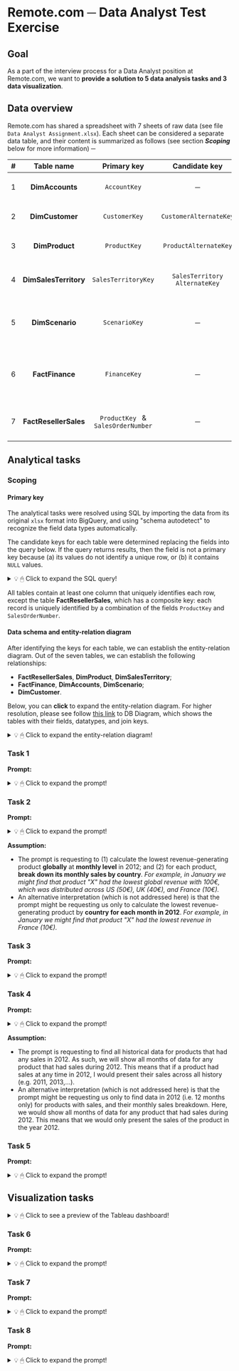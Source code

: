 
# Remote.com ─ Data Analyst Test Exercise

## Goal

As a part of the interview process for a Data Analyst position at Remote.com, we want to **provide a solution to 5 data analysis tasks and 3 data visualization**.


## Data overview

Remote.com has shared a spreadsheet with 7 sheets of raw data (see file `Data Analyst Assignment.xlsx`). Each sheet can be considered a separate data table, and their content is summarized as follows (see  section ***Scoping*** below for more information) ─

| # | Table name | Primary key | Candidate key | Comment |
|:--:|:--:|:--:|:--:|:--:|
| 1 | **DimAccounts** | `AccountKey` | ─ | Contains **account** info|
| 2 | **DimCustomer** | `CustomerKey` | `CustomerAlternateKey` | Contains **customer** info |
| 3 | **DimProduct** | `ProductKey` | `ProductAlternateKey` | Contains **product** info |
| 4 | **DimSalesTerritory** | `SalesTerritoryKey` | `SalesTerritory AlternateKey` | Contains **territory** ("geo") info |
| 5 | **DimScenario** | `ScenarioKey` | ─ | Contains **finance scenario** ("geo") info |
| 6 | **FactFinance** | `FinanceKey` | ─ | Contains financial data at account level by scenario|
| 7 | **FactResellerSales** | `ProductKey ` & `SalesOrderNumber` | ─ | Contains detailed sales data |



## Analytical tasks

### Scoping

#### Primary key

The analytical tasks were resolved using SQL by importing the data from its original `xlsx` format into BigQuery, and using "schema autodetect" to recognize the field data types automatically.

The candidate keys for each table were determined replacing the fields into the query below. If the query returns results, then the field is not a primary key because (a) its values do not identify a unique row, or (b) it contains `NULL` values.

<details>
  <summary>💡 🖱 Click to expand the SQL query!</summary>
  
```sql
# If the query returns any results, the ${FIELD_NAME}
# is not a candidate key.
SELECT
  ${FIELD_NAME} AS my_potential_key,
  COUNT(*) AS num_records
FROM ${TABLE_NAME}
GROUP BY 1
HAVING
  # All values in ${FIELD_NAME} are unique.
  COUNT(*) > 1
  # There are no NULL values in ${FIELD_NAME}
  OR my_potential_key IS NULL;
```
</details>

  
All tables contain at least one column that uniquely identifies each row, except the table **FactResellerSales**, which has a composite key: each record is uniquely identified by a combination of the fields `ProductKey` and  `SalesOrderNumber`.

#### Data schema and entity-relation diagram 

After identifying the keys for each table, we can establish the entity-relation diagram. Out of the seven tables, we can establish the following relationships:

* **FactResellerSales**, **DimProduct**, **DimSalesTerritory**; 
* **FactFinance**, **DimAccounts**, **DimScenario**;
* **DimCustomer**.

Below, you can **click** to expand the entity-relation diagram. For higher resolution, please see follow [this link](https://dbdiagram.io/d/6265a7091072ae0b6adcc459) to DB Diagram, which shows the tables with their fields, datatypes, and join keys.

<details>
  <summary>💡 🖱 Click to expand the entity-relation diagram!</summary>
  
![Entity-relation diagram](https://i.imgur.com/EFtXnqO.png)
</details>


### Task 1

**Prompt:**
<details>
  <summary>💡 🖱 Click to expand the prompt!</summary>
  
>  Find the highest transaction of each month in **2012** for the product **Sport-100 Helmet, Red**.
> 
> **Expected Output Columns:**
> | Month | SalesAmount | OrderDate
> |:--:|:--:|:--:|
>
>**Notes:**
> 
> -   Do not use `MAX()` SQL function
> -   Tables containing the information are _DimProduct, FactResellerSales_

</details>


### Task 2

**Prompt:**
<details>
  <summary>💡 🖱 Click to expand the prompt!</summary>
  
> Find the lowest revenue-generating product for each month in **2012**. Include the **Sales Territory Country** as well.
>
> **Expected Output Columns:**
> | Month | SalesTerritoryCountry | ProductName | SalesAmount
> |:--:|:--:|:--:|:--:|
>
> **Notes:**
> 
> -   Tables containing the information are _DimProduct, DimSalesTerritory, FactResellerSales_
> 
</details>

**Assumption:**
 * The prompt is requesting to (1) calculate the lowest revenue-generating product **globally** at **monthly level** in 2012; and (2) for each product, **break down its monthly sales by country**. *For example, in January we might find that product "X" had the lowest global revenue with 100€, which was distributed across US (50€), UK (40€), and France (10€).*
 * An alternative interpretation (which is not addressed here) is that the prompt might be requesting us only to calculate the lowest revenue-generating product by **country for each month in 2012**. *For example, in January we might find that product "X" had the lowest revenue in France (10€).*

### Task 3


**Prompt:**
<details>
  <summary>💡 🖱 Click to expand the prompt!</summary>
  
> Find the Average Finance Amount for each **Scenario (Actual Scenario, Budget Scenario, Forecast Scenario)** for each **Account Type (Assets, Balances, Liabilities, Flow, Expenditures, Revenue)** in **2011.**
>
> **Expected Output Columns:**
> | AccountType | ActualScenario | BudgetScenario | ForecastScenario
> |:--:|:--:|:--:|:--:|
>
> **Notes:**
>
> -   Tables containing the information are _DimScenario, DimAccount, FactFinance_
</details>

### Task 4


**Prompt:**
<details>
  <summary>💡 🖱 Click to expand the prompt!</summary>
  
> Find all the products and their Total Sales Amount by Month of order which does have sales in **2012.**
>
> **Expected Output Columns:**
> | ProductKey | SalesAmount | OrderMonth
> |:--:|:--:|:--:|
>
>**Notes:**
>
> -   Tables containing the information are _DimProduct, FactResellerSales_
</details>

**Assumption:**
 * The prompt is requesting to find all historical data for products that had any sales in 2012. As such, we will show all months of data for any product that had sales during 2012. This means that if a product had sales at any time in 2012, I would present their sales across all history (e.g. 2011, 2013,...).
 * An alternative interpretation (which is not addressed here) is that the prompt might be requesting us only to find data in 2012 (i.e. 12 months only) for products with sales, and their monthly sales breakdown. Here, we would show all months of data for any product that had sales during 2012. This means that we would only present the sales of the product in the year 2012.

### Task 5


**Prompt:**
<details>
  <summary>💡 🖱 Click to expand the prompt!</summary>
  
> Write a query to find the age of customers. Bucket them under
>
> **Age Group**:
>
> -   Less than 35
> -   Between 35 and 50
> -   Greater than 50
>
> Segregate the Number of Customers in each age group on **Marital Status** and **Gender**.
>
> **Expected Output Columns**
> | MaritalStatus | Gender | Age <35 | Age between 35-50 | Age > 50
> |:--:|:--:|:--:|:--:|:--:|
> 
> **Notes**
>
> -   Table containing the information is _DimCustomer_
</details>


## Visualization tasks

<details>
  <summary>💡 🖱 Click to see a preview of the Tableau dashboard!</summary>
<div class='tableauPlaceholder' id='viz1651171584582' style='position: relative'><noscript><a href='#'><img alt=' ' src='https:&#47;&#47;public.tableau.com&#47;static&#47;images&#47;LR&#47;LRSGitHubDAHomeTestExercise&#47;Dashboard1&#47;1_rss.png' style='border: none' /></a></noscript><object class='tableauViz'  style='display:none;'><param name='host_url' value='https%3A%2F%2Fpublic.tableau.com%2F' /> <param name='embed_code_version' value='3' /> <param name='site_root' value='' /><param name='name' value='LRSGitHubDAHomeTestExercise&#47;Dashboard1' /><param name='tabs' value='yes' /><param name='toolbar' value='yes' /><param name='static_image' value='https:&#47;&#47;public.tableau.com&#47;static&#47;images&#47;LR&#47;LRSGitHubDAHomeTestExercise&#47;Dashboard1&#47;1.png' /> <param name='animate_transition' value='yes' /><param name='display_static_image' value='yes' /><param name='display_spinner' value='yes' /><param name='display_overlay' value='yes' /><param name='display_count' value='yes' /><param name='language' value='en-GB' /></object></div>   

</details>

### Task 6

**Prompt:**
<details>
  <summary>💡 🖱 Click to expand the prompt!</summary>
  
> Based on your results for question #2 above, create a visualization to highlight the sales territories with the lowest sales performances. Are there any territories with consistent low sales performance over time?
</details>

### Task 7

**Prompt:**
<details>
  <summary>💡 🖱 Click to expand the prompt!</summary>
  
> Create a visualization based on your results for question #3 above, so that the user can switch between scenarios and account types. Please explain what insight can we gain from these results.
</details>

### Task 8

**Prompt:**
<details>
  <summary>💡 🖱 Click to expand the prompt!</summary>
  
> Create a visualization based on your results for question #5 above. Please explain what insight can we gain from these results.
</details>
